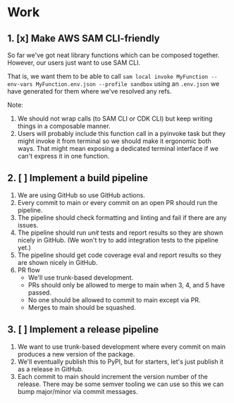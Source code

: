 # Work

## 1. [x] Make AWS SAM CLI-friendly

So far we've got neat library functions which can be composed together. However, our users just want to use SAM CLI.

That is, we want them to be able to call `sam local invoke MyFunction --env-vars MyFunction.env.json --profile sandbox` using an `.env.json` we have generated for them where we've resolved any refs.

Note:

1. We should not wrap calls (to SAM CLI or CDK CLI) but keep writing things in a composable manner.
2. Users will probably include this function call in a pyinvoke task but they might invoke it from terminal so we should make it ergonomic both ways. That might mean exposing a dedicated terminal interface if we can't express it in one function.

## 2. [ ] Implement a build pipeline

1. We are using GitHub so use GitHub actions.
2. Every commit to main or every commit on an open PR should run the pipeline.
3. The pipeline should check formatting and linting and fail if there are any issues.
4. The pipeline should run _unit_ tests and report results so they are shown nicely in GitHub. (We won't try to add integration tests to the pipeline yet.)
5. The pipeline should get code coverage eval and report results so they are shown nicely in GitHub.
6. PR flow
   - We'll use trunk-based development.
   - PRs should only be allowed to merge to main when 3, 4, and 5 have passed.
   - No one should be allowed to commit to main except via PR.
   - Merges to main should be squashed.

## 3. [ ] Implement a release pipeline

1. We want to use trunk-based development where every commit on main produces a new version of the package.
2. We'll eventually publish this to PyPI, but for starters, let's just publish it as a release in GitHub.
3. Each commit to main should increment the version number of the release. There may be some semver tooling we can use so this we can bump major/minor via commit messages.
